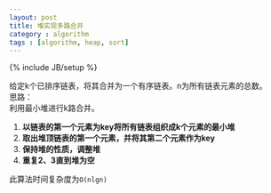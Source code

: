```yaml
---
layout: post
title: 堆实现多路合并
category : algorithm
tags : [algorithm, heap, sort]
---
```

{% include JB/setup %}

给定k个已排序链表，将其合并为一个有序链表。n为所有链表元素的总数。  
思路：  
利用最小堆进行k路合并。  

1. __以链表的第一个元素为key将所有链表组织成k个元素的最小堆__
2. __取出堆顶链表的第一个元素，并将其第二个元素作为key__
3. __保持堆的性质，调整堆__
4. __重复2、3直到堆为空__

此算法时间复杂度为`O(nlgn)`
